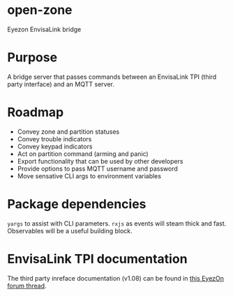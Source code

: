 # open-zone
Eyezon EnvisaLink bridge

# Purpose

A bridge server that passes commands between an EnvisaLink TPI (third party interface) and an MQTT server.

# Roadmap

* Convey zone and partition statuses
* Convey trouble indicators
* Convey keypad indicators
* Act on partition command (arming and panic)
* Export functionality that can be used by other developers
* Provide options to pass MQTT username and password
* Move sensative CLI args to environment variables

# Package dependencies

`yargs` to assist with CLI parameters.
`rxjs` as events will steam thick and fast. Observables will be a useful building block.

# EnvisaLink TPI documentation

The third party inreface documentation (v1.08) can be found in [this EyezOn forum thread](http://forum.eyez-on.com/FORUM/viewtopic.php?t=301).